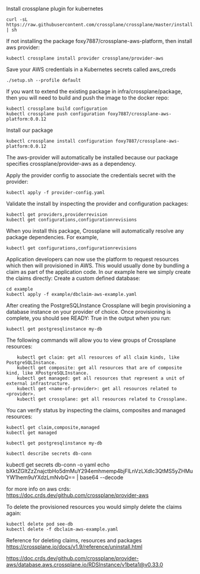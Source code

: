 Install crossplane plugin for kubernetes
```
curl -sL https://raw.githubusercontent.com/crossplane/crossplane/master/install.sh | sh
```

If not installing the package foxy7887/crossplane-aws-platform, then install aws provider:
```
kubectl crossplane install provider crossplane/provider-aws
```

Save your AWS credentials in a Kubernetes secrets called aws_creds
```
./setup.sh --profile default
```

If you want to extend the existing package in infra/crossplane/package, then you will need to build and push the image to the docker repo:
```
kubectl crossplane build configuration 
kubectl crossplane push configuration foxy7887/crossplane-aws-platform:0.0.12
```

Install our package
```
kubectl crossplane install configuration foxy7887/crossplane-aws-platform:0.0.12
```

The aws-provider will automatically be installed because our package specifies crossplane/provider-aws as a dependency.

Apply the provider config to associate the credentials secret with the provider:
```
kubectl apply -f provider-config.yaml 
```


Validate the install by inspecting the provider and configuration packages:
```
kubectl get providers,providerrevision
kubectl get configurations,configurationrevisions
```


When you install this package, Crossplane will automatically resolve any package dependencies. For example,
```
kubectl get configurations,configurationrevisions
```



Application developers can now use the platform to request resources which then will provisioned in AWS. This would usually done by bundling a claim as part of the application code. In our example here we simply create the claims directly:
Create a custom defined database:
```
cd example
kubectl apply -f example/dbclaim-aws-example.yaml
```


After creating the PostgreSQLInstance Crossplane will begin provisioning a database instance on your provider of choice. Once provisioning is complete, you should see READY: True in the output when you run:

```
kubectl get postgresqlinstance my-db
```

The following commands will allow you to view groups of Crossplane resources:
```
    kubectl get claim: get all resources of all claim kinds, like PostgreSQLInstance.
    kubectl get composite: get all resources that are of composite kind, like XPostgreSQLInstance.
    kubectl get managed: get all resources that represent a unit of external infrastructure.
    kubectl get <name-of-provider>: get all resources related to <provider>.
    kubectl get crossplane: get all resources related to Crossplane.
```


You can verify status by inspecting the claims, composites and managed resources:
```
kubectl get claim,composite,managed
kubectl get managed

kubectl get postgresqlinstance my-db

kubectl describe secrets db-conn
```

kubectl get secrets db-conn -o yaml
echo bXktZGItZzZnajctbHo5dmMuY294emhmemp4bjFlLnVzLXdlc3QtMS5yZHMuYW1hem9uYXdzLmNvbQ== | base64 --decode


for more info on aws crds:
https://doc.crds.dev/github.com/crossplane/provider-aws


To delete the provisioned resources you would simply delete the claims again:
```
kubectl delete pod see-db
kubectl delete -f dbclaim-aws-example.yaml
```

Reference for deleting claims, resources and packages
https://crossplane.io/docs/v1.9/reference/uninstall.html


https://doc.crds.dev/github.com/crossplane/provider-aws/database.aws.crossplane.io/RDSInstance/v1beta1@v0.33.0
